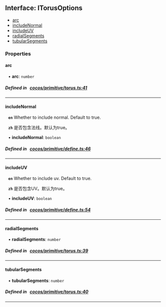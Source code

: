 ## Interface: ITorusOptions

- [arc](#arc)
- [includeNormal](#includeNormal)
- [includeUV](#includeUV)
- [radialSegments](#radialSegments)
- [tubularSegments](#tubularSegments)

### Properties

#### arc

<div style="margin-left: 10px;">


• **arc**: ``number``

</div>


##### Defined in &nbsp;   [cocos/primitive/torus.ts:41](https://github.com/cocos-creator/engine/blob/c7bf6b8a9/cocos/primitive/torus.ts#L41)&nbsp;

___
#### includeNormal

<div style="margin-left: 10px;">




**`en`** 
Whether to include normal. Default to true.




**`zh`** 
是否包含法线。默认为true。



• **includeNormal**: ``boolean``

</div>


##### Defined in &nbsp;   [cocos/primitive/define.ts:46](https://github.com/cocos-creator/engine/blob/c7bf6b8a9/cocos/primitive/define.ts#L46)&nbsp;

___
#### includeUV

<div style="margin-left: 10px;">




**`en`** 
Whether to include uv. Default to true.




**`zh`** 
是否包含UV。默认为true。



• **includeUV**: ``boolean``

</div>


##### Defined in &nbsp;   [cocos/primitive/define.ts:54](https://github.com/cocos-creator/engine/blob/c7bf6b8a9/cocos/primitive/define.ts#L54)&nbsp;

___
#### radialSegments

<div style="margin-left: 10px;">


• **radialSegments**: ``number``

</div>


##### Defined in &nbsp;   [cocos/primitive/torus.ts:39](https://github.com/cocos-creator/engine/blob/c7bf6b8a9/cocos/primitive/torus.ts#L39)&nbsp;

___
#### tubularSegments

<div style="margin-left: 10px;">


• **tubularSegments**: ``number``

</div>


##### Defined in &nbsp;   [cocos/primitive/torus.ts:40](https://github.com/cocos-creator/engine/blob/c7bf6b8a9/cocos/primitive/torus.ts#L40)&nbsp;

___
